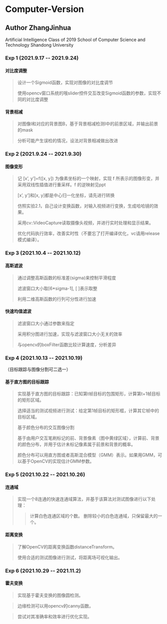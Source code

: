 # Computer-Version
## Author ZhangJinhua
Artificial Intelligence Class of 2019
School of Computer Science and Technology
Shandong University

### Exp 1 (2021.9.17 -- 2021.9.24)
#### 对比度调整

>设计一个Sigmoid函数，实现对图像的对比度调节
>
>使用opencv窗口系统的哦slider控件交互改变Sigmoid函数的参数，实现不同的对比度调整

#### 背景相减

>对图像I和对应的背景图B，基于背景相减检测I中的前景区域，并输出前景的mask
>
>分析可能产生误检的情况，设法对背景相减做出改进

### Exp 2 (2021.9.24 -- 2021.9.30)
#### 图像变形
>记 [x’, y’]=f([x, y]) 为像素坐标的一个映射，实现 f 所表示的图像形变，并采用双线性插值进行重采样。f 的逆映射见ppt
>
>[x’, y’]和[x, y]都是中心归一化坐标，请先进行转换
>
>仿照实验2.1，自己设计变换函数，对输入视频进行变换，生成哈哈镜的效果。
>
>采用cv::VideoCapture读取摄像头视频，并进行实时处理和显示结果。
>
>优化代码执行效率，改善实时性（不要忘了打开编译优化，vc请用release模式编译）。
### Exp 3 (2021.10.4 -- 2021.10.12)
#### 高斯滤波
>通过调整高斯函数的标准差(sigma)来控制平滑程度
>
>滤波窗口大小取[6*sigma-1], [ ]表示取整
>
>利用二维高斯函数的行列可分性进行加速

#### 快速均值滤波
> 滤波窗口大小通过参数来指定
> 
>采用积分图进行加速，实现与滤波窗口大小无关的效率
>
>与opencv的boxFilter函数比较计算速度，分析差异
### Exp 4 (2021.10.13 -- 2021.10.19)
（目标跟踪与图像分割可二选一）

#### 基于直方图的目标跟踪
>实现基于直方图的目标跟踪：已知第t帧目标的包围矩形，计算第t+1帧目标的矩形区域。
>
>选择适当的测试视频进行测试：给定第1帧目标的矩形框，计算其它帧中的目标区域。
>
>基于颜色分布的交互图像分割
>
>基于由用户交互笔刷标记的前、背景像素（图中黄绿区域），计算前、背景的颜色分布，并用于估计未标记像素属于前景和背景的概率。
>
>颜色分布可以用直方图或者高斯混合模型（GMM）表示。如果用GMM，可以基于OpenCV的实现估计GMM参数。
### Exp 5 (2021.10.22 -- 2021.10.26)
#### 连通域
>实现一个8连通的快速连通域算法，并基于该算法对测试图像进行以下处理：
>>计算白色连通区域的个数。
>>删除较小的白色连通域，只保留最大的一个。
#### 距离变换
>了解OpenCV的距离变换函数distanceTransform。
>
>使用合适的测试图像进行测试，将距离场可视化输出。
### Exp 6 (2021.10.29 -- 2021.11.2)
#### 霍夫变换
>实现基于霍夫变换的图像圆检测。

>边缘检测可以用opencv的canny函数。

>尝试对其准确率和效率进行优化实现。

